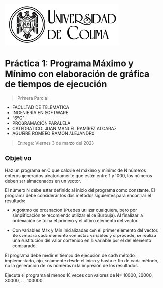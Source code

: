 ![Header](../img/udc.png)

# Práctica 1: Programa Máximo y Mínimo con elaboración de gráfica de tiempos de ejecución

> Primera Parcial

- FACULTAD DE TELEMATICA
- INGENIERÍA EN SOFTWARE
- “6ºG”
- PROGRAMACIÓN PARALELA
- CATEDRATICO: JUAN MANUEL RAMÍREZ ALCARAZ
- AGUIRRE ROMERO RAMÓN ALEJANDRO

> Entrega: Viernes 3 de marzo del 2023

## Objetivo

Haz un programa en C que calcule el máximo y mínimo de N números enteros generados aleatoriamente que estén entre 1 y 1000, los números deben ser almacenados en un vector.

El número N debe estar definido al inicio del programa como constante. El programa debe considerar los dos métodos siguientes para encontrar el resultado:

- Algoritmo de ordenación (Puedes utilizar cualquiera, pero por simplificación te recomiendo utilizar el de Burbuja). Al finalizar la ordenación se toma el primero y el último elemento del vector.

- Con variables Máx y Min inicializadas con el primer elemento del vector. Se compara cada elemento con estas variables y si procede, se realiza una sustitución del valor contenido en la variable por el del elemento comparado.

El programa debe medir el tiempo de ejecución de cada método implementado, ojo, solamente desde el inicio y hasta el fin de cada método, no la generación de los números ni la impresión de los resultados.

Ejecuta el programa al menos 10 veces con valores de N= 10000, 20000, 30000, ..., 100000.
